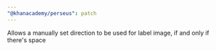```yaml
---
"@khanacademy/perseus": patch
---
```


Allows a manually set direction to be used for label image, if and only if there's space
